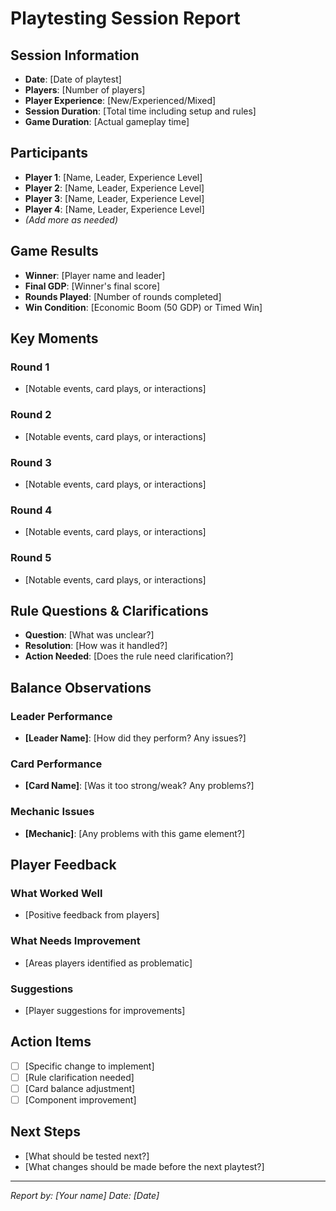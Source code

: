 # Playtesting Session Report

## Session Information
- **Date**: [Date of playtest]
- **Players**: [Number of players]
- **Player Experience**: [New/Experienced/Mixed]
- **Session Duration**: [Total time including setup and rules]
- **Game Duration**: [Actual gameplay time]

## Participants
- **Player 1**: [Name, Leader, Experience Level]
- **Player 2**: [Name, Leader, Experience Level]
- **Player 3**: [Name, Leader, Experience Level]
- **Player 4**: [Name, Leader, Experience Level]
- *(Add more as needed)*

## Game Results
- **Winner**: [Player name and leader]
- **Final GDP**: [Winner's final score]
- **Rounds Played**: [Number of rounds completed]
- **Win Condition**: [Economic Boom (50 GDP) or Timed Win]

## Key Moments
### Round 1
- [Notable events, card plays, or interactions]

### Round 2
- [Notable events, card plays, or interactions]

### Round 3
- [Notable events, card plays, or interactions]

### Round 4
- [Notable events, card plays, or interactions]

### Round 5
- [Notable events, card plays, or interactions]

## Rule Questions & Clarifications
- **Question**: [What was unclear?]
- **Resolution**: [How was it handled?]
- **Action Needed**: [Does the rule need clarification?]

## Balance Observations
### Leader Performance
- **[Leader Name]**: [How did they perform? Any issues?]

### Card Performance
- **[Card Name]**: [Was it too strong/weak? Any problems?]

### Mechanic Issues
- **[Mechanic]**: [Any problems with this game element?]

## Player Feedback
### What Worked Well
- [Positive feedback from players]

### What Needs Improvement
- [Areas players identified as problematic]

### Suggestions
- [Player suggestions for improvements]

## Action Items
- [ ] [Specific change to implement]
- [ ] [Rule clarification needed]
- [ ] [Card balance adjustment]
- [ ] [Component improvement]

## Next Steps
- [What should be tested next?]
- [What changes should be made before the next playtest?]

---
*Report by: [Your name]*
*Date: [Date]*

